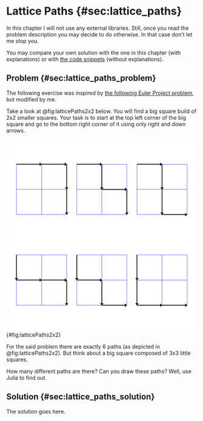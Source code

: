 # Lattice Paths {#sec:lattice_paths}

In this chapter I will not use any external libraries. Still, once you read the
problem description you may decide to do otherwise. In that case don't let me
stop you.

You may compare your own solution with the one in this chapter (with
explanations) or with [the code
snippets](https://github.com/b-lukaszuk/BS_wJ_eng/tree/main/code_snippets/lattice_paths)
(without explanations).

## Problem {#sec:lattice_paths_problem}

The following exercise was inspired by [the following Euler
Project problem](https://projecteuler.net/problem=15), but modified by me.

Take a look at @fig:latticePaths2x2 below. You will find a big square build of
2x2 smaller squares. Your task is to start at the top left corner of the big
square and go to the bottom right corner of it using only right and down arrows.

![Lattice paths on a 2x2 grid.](./images/latticePaths2x2.png){#fig:latticePaths2x2}

For the said problem there are exactly 6 paths (as depicted in
@fig:latticePaths2x2). But think about a big square composed of 3x3 little
squares.

How many different paths are there? Can you draw these paths? Well, use Julia to
find out.

## Solution {#sec:lattice_paths_solution}

The solution goes here.
